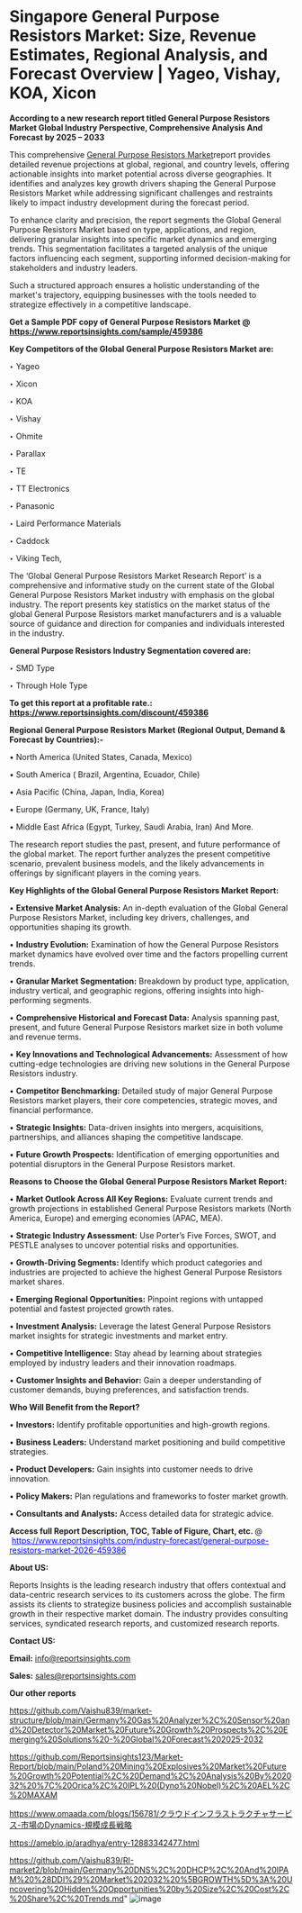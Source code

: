 # Singapore General Purpose Resistors Market: Size, Revenue Estimates, Regional Analysis, and Forecast Overview | Yageo, Vishay, KOA, Xicon

<strong>According to a new research report titled General Purpose Resistors Market Global Industry Perspective, Comprehensive Analysis And Forecast by 2025 – 2033</strong>

This comprehensive <a href=https://www.reportsinsights.com/sample/459386>General Purpose Resistors Market</a>report provides detailed revenue projections at global, regional, and country levels, offering actionable insights into market potential across diverse geographies. It identifies and analyzes key growth drivers shaping the General Purpose Resistors Market while addressing significant challenges and restraints likely to impact industry development during the forecast period.

To enhance clarity and precision, the report segments the Global General Purpose Resistors Market based on type, applications, and region, delivering granular insights into specific market dynamics and emerging trends. This segmentation facilitates a targeted analysis of the unique factors influencing each segment, supporting informed decision-making for stakeholders and industry leaders.

Such a structured approach ensures a holistic understanding of the market's trajectory, equipping businesses with the tools needed to strategize effectively in a competitive landscape.

<strong>Get a Sample PDF copy of General Purpose Resistors Market </strong><strong>@<a href=https://www.reportsinsights.com/sample/459386 style=color:#0000ff;> https://www.reportsinsights.com/sample/459386</a></strong></font>

<strong>Key Competitors of the Global General Purpose Resistors Market are:</strong>

‣ Yageo

‣ Xicon

‣ KOA

‣ Vishay

‣ Ohmite

‣ Parallax

‣ TE

‣ TT Electronics

‣ Panasonic

‣ Laird Performance Materials

‣ Caddock

‣ Viking Tech,

The ‘Global General Purpose Resistors Market Research Report’ is a comprehensive and informative study on the current state of the Global General Purpose Resistors Market industry with emphasis on the global industry. The report presents key statistics on the market status of the global General Purpose Resistors market manufacturers and is a valuable source of guidance and direction for companies and individuals interested in the industry.

<strong>General Purpose Resistors Industry Segmentation covered are:</strong>

‣ SMD Type

‣ Through Hole Type

<strong>To get this report at a profitable rate.: <a href=https://www.reportsinsights.com/discount/459386 style=color:#0000ff;>https://www.reportsinsights.com/discount/459386</a></strong></font>

<strong>Regional General Purpose Resistors Market (Regional Output, Demand &amp; Forecast by Countries):-</strong>

• North America (United States, Canada, Mexico)

• South America ( Brazil, Argentina, Ecuador, Chile)

• Asia Pacific (China, Japan, India, Korea)

• Europe (Germany, UK, France, Italy)

• Middle East Africa (Egypt, Turkey, Saudi Arabia, Iran) And More.

The research report studies the past, present, and future performance of the global market. The report further analyzes the present competitive scenario, prevalent business models, and the likely advancements in offerings by significant players in the coming years.

<strong>Key Highlights of the Global General Purpose Resistors Market Report:</strong>

• <strong>Extensive Market Analysis:</strong> An in-depth evaluation of the Global General Purpose Resistors Market, including key drivers, challenges, and opportunities shaping its growth.

• <strong>Industry Evolution:</strong> Examination of how the General Purpose Resistors market dynamics have evolved over time and the factors propelling current trends.

• <strong>Granular Market Segmentation:</strong> Breakdown by product type, application, industry vertical, and geographic regions, offering insights into high-performing segments.

• <strong>Comprehensive Historical and Forecast Data:</strong> Analysis spanning past, present, and future General Purpose Resistors market size in both volume and revenue terms.

• <strong>Key Innovations and Technological Advancements:</strong> Assessment of how cutting-edge technologies are driving new solutions in the General Purpose Resistors industry.

• <strong>Competitor Benchmarking:</strong> Detailed study of major General Purpose Resistors market players, their core competencies, strategic moves, and financial performance.

• <strong>Strategic Insights:</strong> Data-driven insights into mergers, acquisitions, partnerships, and alliances shaping the competitive landscape.

• <strong>Future Growth Prospects:</strong> Identification of emerging opportunities and potential disruptors in the General Purpose Resistors market.

<strong>Reasons to Choose the Global General Purpose Resistors Market Report:</strong>

• <strong>Market Outlook Across All Key Regions:</strong> Evaluate current trends and growth projections in established General Purpose Resistors markets (North America, Europe) and emerging economies (APAC, MEA).

• <strong>Strategic Industry Assessment:</strong> Use Porter’s Five Forces, SWOT, and PESTLE analyses to uncover potential risks and opportunities.

• <strong>Growth-Driving Segments:</strong> Identify which product categories and industries are projected to achieve the highest General Purpose Resistors market shares.

• <strong>Emerging Regional Opportunities:</strong> Pinpoint regions with untapped potential and fastest projected growth rates.

• <strong>Investment Analysis:</strong> Leverage the latest General Purpose Resistors market insights for strategic investments and market entry.

• <strong>Competitive Intelligence:</strong> Stay ahead by learning about strategies employed by industry leaders and their innovation roadmaps.

• <strong>Customer Insights and Behavior:</strong> Gain a deeper understanding of customer demands, buying preferences, and satisfaction trends.

<strong>Who Will Benefit from the Report?</strong>

• <strong>Investors:</strong> Identify profitable opportunities and high-growth regions.

• <strong>Business Leaders:</strong> Understand market positioning and build competitive strategies.

• <strong>Product Developers:</strong> Gain insights into customer needs to drive innovation.

• <strong>Policy Makers:</strong> Plan regulations and frameworks to foster market growth.

• <strong>Consultants and Analysts:</strong> Access detailed data for strategic advice.
</ul>
<strong>Access full Report Description, TOC, Table of Figure, Chart, etc. </strong>@  <a href=https://www.reportsinsights.com/industry-forecast/general-purpose-resistors-market-2026-459386 style=color:#0000ff;>https://www.reportsinsights.com/industry-forecast/general-purpose-resistors-market-2026-459386</a></font>

<strong><strong>About US</strong>:</strong>

Reports Insights is the leading research industry that offers contextual and data-centric research services to its customers across the globe. The firm assists its clients to strategize business policies and accomplish sustainable growth in their respective market domain. The industry provides consulting services, syndicated research reports, and customized research reports.

<strong>Contact US:</strong>

<p class=""""><b>Email:</b> <a href=mailto:info@reportsinsights.com>info@reportsinsights.com</a></p>
<p class=""""><b>Sales:</b> <a href=mailto:sales@reportsinsights.com>sales@reportsinsights.com</a></p>

<strong>Our other reports</strong>

<a href=https://github.com/Vaishu839/market-structure/blob/main/Germany%20Gas%20Analyzer%2C%20Sensor%20and%20Detector%20Market%20Future%20Growth%20Prospects%2C%20Emerging%20Solutions%20-%20Global%20Forecast%202025-2032>https://github.com/Vaishu839/market-structure/blob/main/Germany%20Gas%20Analyzer%2C%20Sensor%20and%20Detector%20Market%20Future%20Growth%20Prospects%2C%20Emerging%20Solutions%20-%20Global%20Forecast%202025-2032</a>

<a href=https://github.com/Reportsinsights123/Market-Report/blob/main/Poland%20Mining%20Explosives%20Market%20Future%20Growth%20Potential%2C%20Demand%2C%20Analysis%20By%202032%20%7C%20Orica%2C%20IPL%20(Dyno%20Nobel)%2C%20AEL%2C%20MAXAM>https://github.com/Reportsinsights123/Market-Report/blob/main/Poland%20Mining%20Explosives%20Market%20Future%20Growth%20Potential%2C%20Demand%2C%20Analysis%20By%202032%20%7C%20Orica%2C%20IPL%20(Dyno%20Nobel)%2C%20AEL%2C%20MAXAM</a>

<a href=https://www.omaada.com/blogs/156781/クラウドインフラストラクチャサービス-市場のDynamics-規模成長戦略>https://www.omaada.com/blogs/156781/クラウドインフラストラクチャサービス-市場のDynamics-規模成長戦略</a>

<a href=https://ameblo.jp/aradhya/entry-12883342477.html>https://ameblo.jp/aradhya/entry-12883342477.html</a>

<a href=https://github.com/Vaishu839/RI-market2/blob/main/Germany%20DNS%2C%20DHCP%2C%20And%20IPAM%20%28DDI%29%20Market%202032%20%5BGROWTH%5D%3A%20Uncovering%20Hidden%20Opportunities%20by%20Size%2C%20Cost%2C%20Share%2C%20Trends.md>https://github.com/Vaishu839/RI-market2/blob/main/Germany%20DNS%2C%20DHCP%2C%20And%20IPAM%20%28DDI%29%20Market%202032%20%5BGROWTH%5D%3A%20Uncovering%20Hidden%20Opportunities%20by%20Size%2C%20Cost%2C%20Share%2C%20Trends.md</a>"
![image](https://github.com/user-attachments/assets/ed3d0133-95db-48e2-b687-8aa3fa3c91a2)
